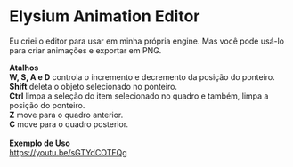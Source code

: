 # Elysium Animation Editor
Eu criei o editor para usar em minha própria engine. Mas você pode usá-lo para criar animações e exportar em PNG.

**Atalhos**<br>
**W, S, A e D** controla o incremento e decremento da posição do ponteiro.<br>
**Shift** deleta o objeto selecionado no ponteiro.<br>
**Ctrl** limpa a seleção do item selecionado no quadro e também, limpa a posição do ponteiro.<br>
**Z** move para o quadro anterior.<br>
**C** move para o quadro posterior.<br>
<br>
**Exemplo de Uso**<br>
https://youtu.be/sGTYdCOTFQg
